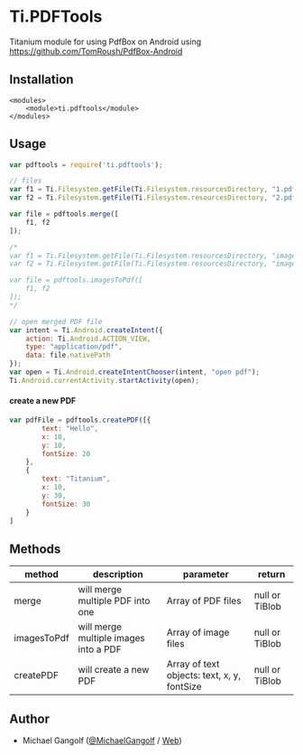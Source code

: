 # Ti.PDFTools

Titanium module for using PdfBox on Android using <a href="https://github.com/TomRoush/PdfBox-Android">https://github.com/TomRoush/PdfBox-Android</a>


## Installation

```
<modules>
    <module>ti.pdftools</module>
</modules>
```

## Usage

```javascript
var pdftools = require('ti.pdftools');

// files
var f1 = Ti.Filesystem.getFile(Ti.Filesystem.resourcesDirectory, "1.pdf");
var f2 = Ti.Filesystem.getFile(Ti.Filesystem.resourcesDirectory, "2.pdf");

var file = pdftools.merge([
	f1, f2
]);

/*
var f1 = Ti.Filesystem.getFile(Ti.Filesystem.resourcesDirectory, "image1.jpg");
var f2 = Ti.Filesystem.getFile(Ti.Filesystem.resourcesDirectory, "image2.png");

var file = pdftools.imagesToPdf([
	f1, f2
]);
*/

// open merged PDF file
var intent = Ti.Android.createIntent({
    action: Ti.Android.ACTION_VIEW,
    type: "application/pdf",
    data: file.nativePath
});
var open = Ti.Android.createIntentChooser(intent, "open pdf");
Ti.Android.currentActivity.startActivity(open);
```

#### create a new PDF

```js
var pdfFile = pdftools.createPDF([{
		text: "Hello",
		x: 10,
		y: 10,
		fontSize: 20
	},
	{
		text: "Titanium",
		x: 10,
		y: 30,
		fontSize: 30
	}
]
```

## Methods

<table>
    <thead>
    <tr>
        <th>method</th>
        <th>description</th>
        <th>parameter</th>
        <th>return</th>
    </tr>
</thead>
<tr>
    <td>merge</td>
    <td>will merge multiple PDF into one</td>
    <td>Array of PDF files</td>
    <td>null or TiBlob</td>
</tr>
<tr>
    <td>imagesToPdf</td>
    <td>will merge multiple images into a PDF</td>
    <td>Array of image files</td>
    <td>null or TiBlob</td>
</tr>
<tr>
    <td>createPDF</td>
    <td>will create a new PDF</td>
    <td>Array of text objects: text, x, y, fontSize</td>
    <td>null or TiBlob</td>
</tr>
</table>




## Author

* Michael Gangolf (<a href="https://github.com/m1ga">@MichaelGangolf</a> / <a href="https://www.migaweb.de">Web</a>)
